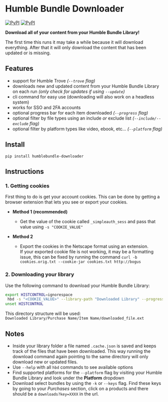 # Humble Bundle Downloader
[![PyPI](https://img.shields.io/pypi/v/humblebundle-downloader.svg)](https://pypi.python.org/pypi/humblebundle-downloader)
[![PyPI](https://img.shields.io/pypi/l/humblebundle-downloader.svg)](https://pypi.python.org/pypi/humblebundle-downloader)  


**Download all of your content from your Humble Bundle Library!**  

The first time this runs it may take a while because it will download everything. After that it will only download the content that has been updated or is missing.  

## Features
- support for Humble Trove _(`--trove` flag)_
- downloads new and updated content from your Humble Bundle Library on each run _(only check for updates if using `--update`)_
- cli command for easy use (downloading will also work on a headless system)
- works for SSO and 2FA accounts
- optional progress bar for each item downloaded _(`--progress` flag)_
- optional filter by file types using an include _or_ exclude list _(`--include/--exclude` flag)_
- optional filter by platform types like video, ebook, etc... _(`--platform` flag)_


## Install
`pip install humblebundle-downloader`


## Instructions

### 1. Getting cookies
First thing to do is get your account cookies. This can be done by getting a browser extension that lets you see or export your cookies.

- **Method 1 (recommended)**
    - Get the value of the cookie called `_simpleauth_sess` and pass that value using `-s "COOKIE_VALUE"`

- **Method 2**
    - Export the cookies in the Netscape format using an extension.  
    If your exported cookie file is not working, it may be a formatting issue, this can be fixed by running the command `curl -b cookies.orig.txt --cookie-jar cookies.txt http://bogus`


### 2. Downloading your library
Use the following command to download your Humble Bundle Library:  
```bash
export HISTCONTROL=ignorespace
 hbd -s "<COOKIE_VALUE>" --library-path "Downloaded Library" --progress
unset HISTCONTROL
```

This directory structure will be used:  
`Downloaded Library/Purchase Name/Item Name/downloaded_file.ext`


## Notes
* Inside your library folder a file named `.cache.json` is saved and keeps track of the files that have been downloaded. This way running the download command again pointing to the same directory will only download new or updated files.
* Use `--help` with all `hbd` commands to see available options
* Find supported platforms for the `--platform` flag by visiting your Humble Bundle Library and look under the **Platform** dropdown
* Download select bundles by using the `-k` or `--keys` flag. Find these keys by going to your *Purchases* section, click on a products and there should be a `downloads?key=XXXX` in the url.
